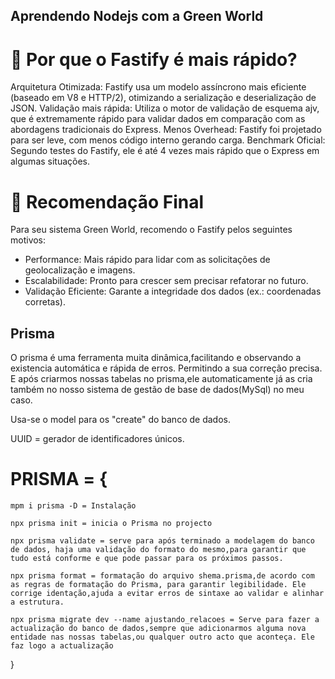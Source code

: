  ## Aprendendo Nodejs com a Green World

# 🚀 Por que o Fastify é mais rápido?

Arquitetura Otimizada: Fastify usa um modelo assíncrono mais eficiente (baseado em V8 e HTTP/2), otimizando a serialização e deserialização de JSON.
Validação mais rápida: Utiliza o motor de validação de esquema ajv, que é extremamente rápido para validar dados em comparação com as abordagens tradicionais do Express.
Menos Overhead: Fastify foi projetado para ser leve, com menos código interno gerando carga.
Benchmark Oficial: Segundo testes do Fastify, ele é até 4 vezes mais rápido que o Express em algumas situações.

# 📌 Recomendação Final
Para seu sistema Green World, recomendo o Fastify pelos seguintes motivos:

 - Performance: Mais rápido para lidar com as solicitações de geolocalização e imagens.
 - Escalabilidade: Pronto para crescer sem precisar refatorar no futuro.
 - Validação Eficiente: Garante a integridade dos dados (ex.: coordenadas corretas).

## Prisma

  O prisma é uma ferramenta muita dinâmica,facilitando e observando a existencia automática e rápida de erros. Permitindo a sua correção precisa.
   E após criarmos nossas tabelas no prisma,ele automaticamente já as cria também no nosso sistema de gestão de base de dados(MySql) no meu caso.

  Usa-se o model para os "create" do banco de dados.

  UUID =  gerador de identificadores únicos.

 
# PRISMA = {
    mpm i prisma -D = Instalação

    npx prisma init = inicia o Prisma no projecto

    npx prisma validate = serve para após terminado a modelagem do banco de dados, haja uma validação do formato do mesmo,para garantir que tudo está conforme e que pode passar para os próximos passos.

    npx prisma format = formatação do arquivo shema.prisma,de acordo com as regras de formatação do Prisma, para garantir legibilidade. Ele corrige identação,ajuda a evitar erros de sintaxe ao validar e alinhar a estrutura.

    npx prisma migrate dev --name ajustando_relacoes = Serve para fazer a actualização do banco de dados,sempre que adicionarmos alguma nova entidade nas nossas tabelas,ou qualquer outro acto que aconteça. Ele faz logo a actualização

}



